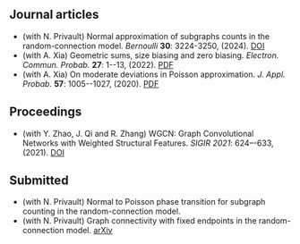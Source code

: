 ## Journal articles
  * (with N. Privault) Normal approximation of subgraphs counts in the random-connection model. *Bernoulli* __30__: 3224-3250, (2024). [DOI](https://doi.org/10.3150/23-BEJ1712)
  * (with A. Xia) Geometric sums, size biasing and zero biasing. *Electron. Commun. Probab.* __27__: 1--13, (2022). [PDF](../_publications/22-ECP462.pdf)
  * (with A. Xia) On moderate deviations in Poisson approximation. *J. Appl. Probab.* __57__: 1005--1027, (2020). [PDF](../_publications/on_moderate_deviations_in_poisson_approximation.pdf)

## Proceedings
  * (with Y. Zhao, J. Qi and R. Zhang) WGCN: Graph Convolutional Networks with Weighted Structural Features. *SIGIR 2021*: 624–-633, (2021). [DOI](https://dl.acm.org/doi/10.1145/3404835.3462834)

## Submitted
  * (with N. Privault) Normal to Poisson phase transition for subgraph counting in the random-connection model.
  * (with N. Privault) Graph connectivity with fixed endpoints in the random-connection model. [arXiv](https://arxiv.org/abs/2312.12745)
  
